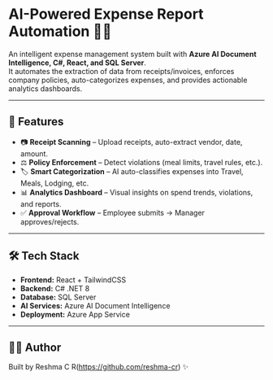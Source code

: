 # AI-Powered Expense Report Automation 💼🤖

An intelligent expense management system built with **Azure AI Document Intelligence, C#, React, and SQL Server**.  
It automates the extraction of data from receipts/invoices, enforces company policies, auto-categorizes expenses, and provides actionable analytics dashboards.  

---

## 🚀 Features
- 📷 **Receipt Scanning** – Upload receipts, auto-extract vendor, date, amount.  
- ⚖️ **Policy Enforcement** – Detect violations (meal limits, travel rules, etc.).  
- 🏷️ **Smart Categorization** – AI auto-classifies expenses into Travel, Meals, Lodging, etc.  
- 📊 **Analytics Dashboard** – Visual insights on spend trends, violations, and reports.  
- ✅ **Approval Workflow** – Employee submits → Manager approves/rejects.  

---

## 🛠️ Tech Stack
- **Frontend:** React + TailwindCSS  
- **Backend:** C# .NET 8 
- **Database:** SQL Server  
- **AI Services:** Azure AI Document Intelligence  
- **Deployment:** Azure App Service  

---

## 👩‍💻 Author
Built by Reshma C R(https://github.com/reshma-cr) ✨
